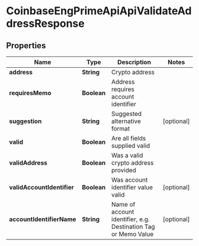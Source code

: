 
# CoinbaseEngPrimeApiApiValidateAddressResponse

## Properties
Name | Type | Description | Notes
------------ | ------------- | ------------- | -------------
**address** | **String** | Crypto address | 
**requiresMemo** | **Boolean** | Address requires account identifier | 
**suggestion** | **String** | Suggested alternative format |  [optional]
**valid** | **Boolean** | Are all fields supplied valid | 
**validAddress** | **Boolean** | Was a valid crypto address provided | 
**validAccountIdentifier** | **Boolean** | Was account identifier value valid |  [optional]
**accountIdentifierName** | **String** | Name of account identifier, e.g. Destination Tag or Memo Value |  [optional]



